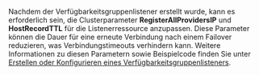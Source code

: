 Nachdem der Verfügbarkeitsgruppenlistener erstellt wurde, kann es erforderlich sein, die Clusterparameter **RegisterAllProvidersIP** und **HostRecordTTL** für die Listenerressource anzupassen.  Diese Parameter können die Dauer für eine erneute Verbindung nach einem Failover reduzieren, was Verbindungstimeouts verhindern kann. Weitere Informationen zu diesen Parametern sowie Beispielcode finden Sie unter [Erstellen oder Konfigurieren eines Verfügbarkeitsgruppenlisteners](https://msdn.microsoft.com/library/hh213080.aspx#MultiSubnetFailover).



<!--HONumber=Nov16_HO3-->


